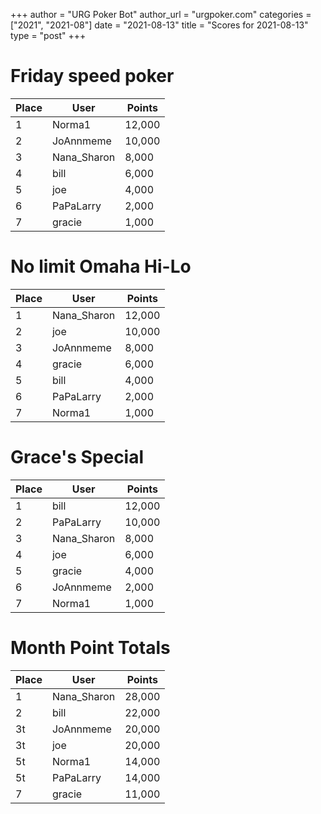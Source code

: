 +++
author = "URG Poker Bot"
author_url = "urgpoker.com"
categories = ["2021", "2021-08"]
date = "2021-08-13"
title = "Scores for 2021-08-13"
type = "post"
+++
# Friday speed poker

| Place | User | Points |
|-------|------|--------|
| 1 | Norma1 | 12,000 |
| 2 | JoAnnmeme | 10,000 |
| 3 | Nana_Sharon | 8,000 |
| 4 | bill | 6,000 |
| 5 | joe | 4,000 |
| 6 | PaPaLarry | 2,000 |
| 7 | gracie | 1,000 |

# No limit Omaha Hi-Lo

| Place | User | Points |
|-------|------|--------|
| 1 | Nana_Sharon | 12,000 |
| 2 | joe | 10,000 |
| 3 | JoAnnmeme | 8,000 |
| 4 | gracie | 6,000 |
| 5 | bill | 4,000 |
| 6 | PaPaLarry | 2,000 |
| 7 | Norma1 | 1,000 |

# Grace's Special

| Place | User | Points |
|-------|------|--------|
| 1 | bill | 12,000 |
| 2 | PaPaLarry | 10,000 |
| 3 | Nana_Sharon | 8,000 |
| 4 | joe | 6,000 |
| 5 | gracie | 4,000 |
| 6 | JoAnnmeme | 2,000 |
| 7 | Norma1 | 1,000 |

# Month Point Totals

| Place | User | Points |
|-------|------|--------|
| 1 | Nana_Sharon | 28,000 |
| 2 | bill | 22,000 |
| 3t | JoAnnmeme | 20,000 |
| 3t | joe | 20,000 |
| 5t | Norma1 | 14,000 |
| 5t | PaPaLarry | 14,000 |
| 7 | gracie | 11,000 |

